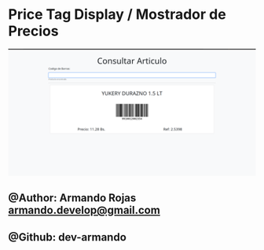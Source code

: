 # Price Tag Display / Mostrador de Precios

![Img](/img.png)

## @Author: Armando Rojas <armando.develop@gmail.com>
## @Github: dev-armando

